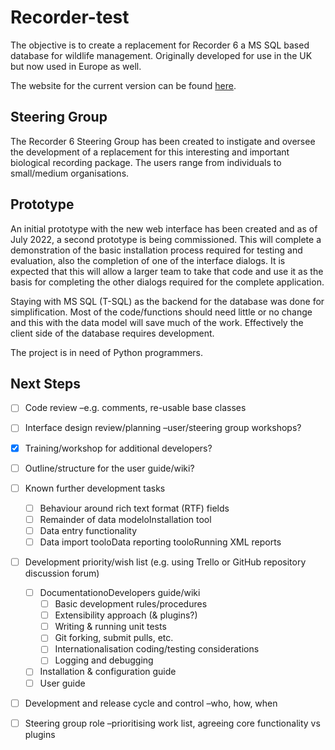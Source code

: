 # Recorder-test
The objective is to create a replacement for Recorder 6 a MS SQL based database for wildlife management. Originally developed for use in the UK but now used in Europe as well.

The website for the current version can be found [here](http://www.recorder6.info).

## Steering Group
The Recorder 6 Steering Group has been created to instigate and oversee the development of a replacement for this interesting and important biological recording package. The users range from individuals to small/medium organisations.

## Prototype
An initial prototype with the new web interface has been created and as of July 2022, a second prototype is being commissioned. This will complete a demonstration of the basic installation process required for testing and evaluation, also the completion of one of the interface dialogs. It is expected that this will allow a larger team to take that code and use it as the basis for completing the other dialogs required for the complete application.

Staying with MS SQL (T-SQL) as the backend for the database was done for simplification. Most of the code/functions should need little or no change and this with the data model will save much of the work. Effectively the client side of the database requires development.

The project is in need of Python programmers.


## Next Steps
* [ ] Code review –e.g. comments, re-usable base classes
* [ ] Interface design review/planning –user/steering group workshops?
* [x] Training/workshop for additional developers?
* [ ] Outline/structure for the user guide/wiki?
* [ ] Known further development tasks
   * [ ] Behaviour around rich text format (RTF) fields
   * [ ] Remainder of data modeloInstallation tool
   * [ ] Data entry functionality
   * [ ] Data import tooloData reporting tooloRunning XML reports
* [ ] Development priority/wish list (e.g. using Trello or GitHub repository discussion forum)
   * [ ] DocumentationoDevelopers guide/wiki
      * [ ] Basic development rules/procedures
      * [ ] Extensibility approach (& plugins?)
      * [ ] Writing & running unit tests
      * [ ] Git forking, submit pulls, etc.
      * [ ] Internationalisation coding/testing considerations
      * [ ] Logging and debugging
   * [ ] Installation & configuration guide
   * [ ] User guide
* [ ] Development and release cycle and control –who, how, when
* [ ] Steering group role –prioritising work list, agreeing core functionality vs plugins

